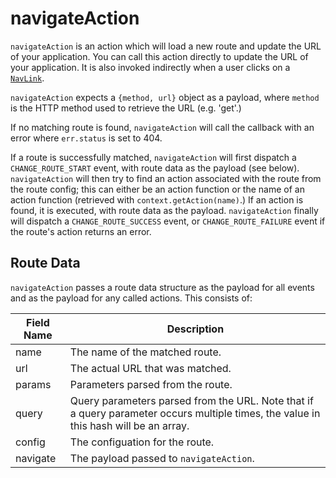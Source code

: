 # navigateAction

`navigateAction` is an action which will load a new route and update the URL of your application.  You can call this action directly to update the URL of your application.  It is also invoked indirectly when a user clicks on a [`NavLink`](./navlink.md).

`navigateAction` expects a `{method, url}` object as a payload, where `method` is the HTTP method used to retrieve the URL (e.g. 'get'.)

If no matching route is found, `navigateAction` will call the callback with an error where `err.status` is set to 404.

If a route is successfully matched, `navigateAction` will first dispatch a `CHANGE_ROUTE_START` event, with route data as the payload (see below).  `navigateAction` will then try to find an action associated with the route from the route config; this can either be an action function or the name of an action function (retrieved with `context.getAction(name)`.)  If an action is found, it is executed, with route data as the payload.  `navigateAction` finally will dispatch a `CHANGE_ROUTE_SUCCESS` event, or `CHANGE_ROUTE_FAILURE` event if the route's action returns an error.

## Route Data

`navigateAction` passes a route data structure as the payload for all events and as the payload for any called actions.  This consists of:

| Field Name | Description                             |
|------------|-----------------------------------------|
| name       | The name of the matched route.          |
| url        | The actual URL that was matched.        |
| params     | Parameters parsed from the route.       |
| query      | Query parameters parsed from the URL. Note that if a query parameter occurs multiple times, the value in this hash will be an array. |
| config     | The configuation for the route.         |
| navigate   | The payload passed to `navigateAction`. |

